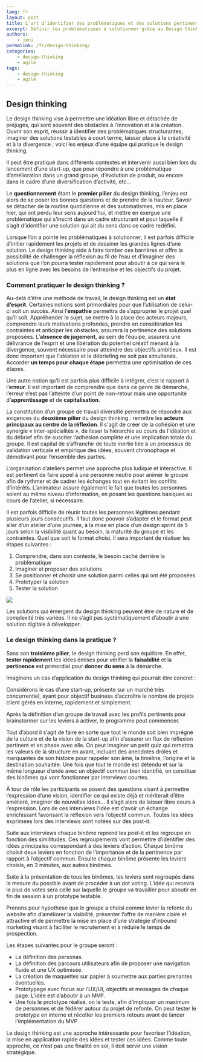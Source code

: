 ```yaml
---
lang: fr
layout: post
title: L'art d'identifier des problématiques et des solutions pertinentes grâce au Design Thinking
excerpt: Définir les problématiques à solutionner grâce au Design thinking
authors:
    - jeni
permalink: /fr/design-thinking/
categories:
    - design-thinking
    - agile
tags:
    - design-thinking
    - agile
---
```


## Design thinking

Le design thinking vise à permettre une idéation libre et détachée de préjugés, qui sont souvent des obstacles à l’innovation et à la création. Ouvrir son esprit, réussir à identifier des problématiques structurantes, imaginer des solutions testables à court terme, laisser place à la créativité et à la divergence ; voici les enjeux d’une équipe qui pratique le design thinking.

Il peut être pratiqué dans différents contextes et intervenir aussi bien lors du lancement d’une start-up, que pour répondre à une problématique d’amélioration dans un grand groupe, d’évolution de produit, ou encore dans le cadre d’une diversification d’activité, etc...

Le **questionnement** étant le **premier pilier** du design thinking, l’enjeu est alors de se poser les bonnes questions et de prendre de la hauteur. Savoir se détacher de la routine quotidienne et des automatismes, mis en place hier, qui ont perdu leur sens aujourd’hui, et mettre en exergue une problématique qui s’inscrit dans un cadre structurant et pour laquelle il s’agit d’identifier une solution qui ait du sens dans ce cadre redéfini.

Lorsque l’on a pointé les problématiques à solutionner, il est parfois difficile d’initier rapidement les projets et de dessiner les grandes lignes d’une solution. Le design thinking aide à faire tomber ces barrières et offre la possibilité de challenger la réflexion au fil de l’eau et d’imaginer des solutions que l’on pourra tester rapidement pour aboutir à ce qui sera le plus en ligne avec les besoins de l’entreprise et les objectifs du projet.

### Comment pratiquer le design thinking ?

Au-delà d’être une méthode de travail, le design thinking est un **état d’esprit**. Certaines notions sont primordiales pour que l’utilisation de celui-ci soit un succès. Ainsi l’**empathie** permettra de s’approprier le projet quel qu’il soit. Appréhender le sujet, se mettre à la place des acteurs majeurs, comprendre leurs motivations profondes, prendre en considération les contraintes et anticiper les obstacles, assurera la pertinence des solutions proposées. L’**absence de jugement**, au sein de l’équipe, assurera une délivrance de l’esprit et une libération du potentiel créatif menant à la divergence, souvent nécessaire pour atteindre des objectifs ambitieux. Il est donc important que l’idéation et le débriefing ne soit pas simultanés. Accorder **un temps pour chaque étape** permettra une optimisation de ces étapes.

Une autre notion qu’il est parfois plus difficile à intégrer, c’est le rapport à l’**erreur**. Il est important de comprendre que dans ce genre de démarche, l’erreur n’est pas l’atteinte d’un point de non-retour mais une opportunité d’**apprentissage** et de **capitalisation**.

La constitution d’un groupe de travail diversifié permettra de répondre aux exigences du **deuxième pilier** du design thinking : remettre les **acteurs principaux au centre de la réflexion**. Il s'agit de créer de la cohésion et une synergie « inter-spécialités », de lisser la hiérarchie au cours de l’idéation et du débrief afin de susciter l’adhésion complète et une implication totale du groupe. Il est capital de s’affranchir de toute inertie liée à un processus de validation verticale et empirique des idées, souvent chronophage et démotivant pour l’ensemble des parties.

L’organisation d’ateliers permet une approche plus ludique et interactive. Il est pertinent de faire appel à une personne neutre pour animer le groupe afin de rythmer et de cadrer les échanges tout en évitant les conflits d’intérêts. L’animateur assure également le fait que toutes les personnes soient au même niveau d’information, en posant les questions basiques au cours de l’atelier, si nécessaire.

Il est parfois difficile de réunir toutes les personnes légitimes pendant plusieurs jours consécutifs. Il faut donc pouvoir s’adapter et le format peut aller d’un atelier d’une journée, à la mise en place d’un design sprint de 5 jours selon la visibilité quant au besoin, la maturité du groupe et les contraintes. Quel que soit le format choisi, il sera important de réaliser les étapes suivantes :

1. Comprendre, dans son contexte, le besoin caché derrière la problématique
2. Imaginer et proposer des solutions
3. Se positionner et choisir une solution parmi celles qui ont été proposées
4. Prototyper la solution
5. Tester la solution

![]({{site.baseurl}}/assets/2019-05-22-design-thinking/design-thinking.png)

Les solutions qui émergent du design thinking peuvent être de nature et de complexité très variées. Il ne s’agit pas systématiquement d’aboutir à une solution digitale à développer.

### Le design thinking dans la pratique ?

Sans son **troisième pilier**, le design thinking perd son équilibre. En effet, **tester rapidement** les idées émises pour vérifier la **faisabilité** et la **pertinence** est primordial pour **donner du sens** à la démarche.

Imaginons un cas d’application du design thinking qui pourrait être concret :

Considérons le cas d’une start-up, présente sur un marché très concurrentiel, ayant pour objectif business d’accroître le nombre de projets client gérés en interne, rapidement et simplement.

Après la définition d’un groupe de travail avec les profils pertinents pour brainstormer sur les leviers à activer, le programme peut commencer.

Tout d’abord il s’agit de faire en sorte que tout le monde soit bien imprégné de la culture et de la vision de la start-up afin d’assurer un flux de réflexion pertinent et en phase avec elle. On peut imaginer un petit quiz qui remettra les valeurs de la structure en avant, incluant des anecdotes drôles et marquantes de son histoire pour rappeler son âme, la timeline, l’origine et la destination souhaitée. Une fois que tout le monde est détendu et sur la même longueur d’onde avec un objectif commun bien identifié, on constitue des binômes qui vont fonctionner par interviews courtes.

À tour de rôle les participants se posent des questions visant à permettre l’expression d’une vision, identifier ce qui existe déjà et mériterait d’être amélioré, imaginer de nouvelles idées… Il s’agit alors de laisser libre cours à l’expression. Lors de ces interviews l’idée est d’avoir un échange enrichissant favorisant la réflexion vers l’objectif commun. Toutes les idées exprimées lors des interviews sont notées sur des post-it.

Suite aux interviews chaque binôme reprend les post-it et les regroupe en fonction des similitudes. Ces regroupements vont permettre d’identifier des idées principales correspondant à des leviers d’action. Chaque binôme choisit deux leviers en fonction de l’importance et de la pertinence par rapport à l’objectif commun. Ensuite chaque binôme présente les leviers choisis, en 3 minutes, aux autres binômes.

Suite à la présentation de tous les binômes, les leviers sont regroupés dans la mesure du possible avant de procéder à un dot voting.
L’idée qui recevra le plus de votes sera celle sur laquelle le groupe va travailler pour aboutir en fin de session à un prototype testable.

Prenons pour hypothèse que le groupe a choisi comme levier la refonte du website afin d’améliorer la visibilité, présenter l’offre de manière claire et attractive et de permettre la mise en place d’une stratégie d’inbound marketing visant à faciliter le recrutement et à réduire le temps de prospection.

Les étapes suivantes pour le groupe seront :
* La définition des personas.
* La définition des parcours utilisateurs afin de proposer une navigation fluide et une UX optimisée.
* La création de maquettes sur papier à soumettre aux parties prenantes éventuelles.
* Prototypage avec focus sur l’UX/UI, objectifs et messages de chaque page. L’idée est d’aboutir à un MVP.
* Une fois le prototype réalisé, on le teste, afin d’impliquer un maximum de personnes et de fédérer autour du projet de refonte. On peut tester le prototype en interne et récolter les premiers retours avant de lancer l’implémentation du MVP.

Le design thinking est une approche intéressante pour favoriser l’idéation, la mise en application rapide des idées et tester ces idées. Comme toute approche, ce n’est pas une finalité en soi, il doit servir une vision stratégique.
